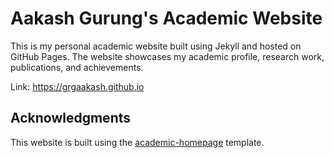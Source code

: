 # Aakash Gurung's Academic Website

This is my personal academic website built using Jekyll and hosted on GitHub Pages. The website showcases my academic profile, research work, publications, and achievements.

Link: https://grgaakash.github.io

## Acknowledgments

This website is built using the [academic-homepage](https://github.com/luost26/academic-homepage) template.
